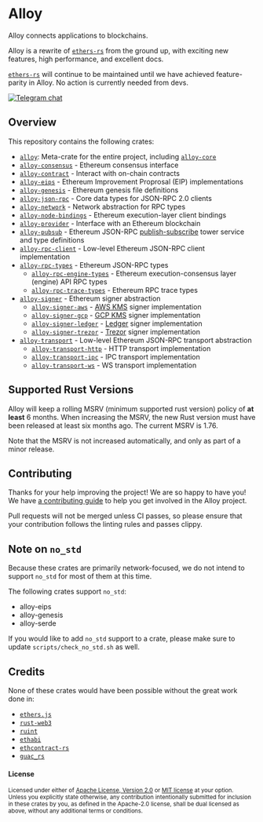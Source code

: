 # Alloy

Alloy connects applications to blockchains.

Alloy is a rewrite of [`ethers-rs`] from the ground up, with exciting new
features, high performance, and excellent docs.

[`ethers-rs`] will continue to be maintained until we have achieved
feature-parity in Alloy. No action is currently needed from devs.

[![Telegram chat][telegram-badge]][telegram-url]

[`ethers-rs`]: https://github.com/gakonst/ethers-rs
[telegram-badge]: https://img.shields.io/endpoint?color=neon&style=for-the-badge&url=https%3A%2F%2Ftg.sumanjay.workers.dev%2Fethers_rs
[telegram-url]: https://t.me/ethers_rs

## Overview

This repository contains the following crates:

- [`alloy`]: Meta-crate for the entire project, including [`alloy-core`]
- [`alloy-consensus`] - Ethereum consensus interface
- [`alloy-contract`] - Interact with on-chain contracts
- [`alloy-eips`] - Ethereum Improvement Proprosal (EIP) implementations
- [`alloy-genesis`] - Ethereum genesis file definitions
- [`alloy-json-rpc`] - Core data types for JSON-RPC 2.0 clients
- [`alloy-network`] - Network abstraction for RPC types
- [`alloy-node-bindings`] - Ethereum execution-layer client bindings
- [`alloy-provider`] - Interface with an Ethereum blockchain
- [`alloy-pubsub`] - Ethereum JSON-RPC [publish-subscribe] tower service and type definitions
- [`alloy-rpc-client`] - Low-level Ethereum JSON-RPC client implementation
- [`alloy-rpc-types`] - Ethereum JSON-RPC types
  - [`alloy-rpc-engine-types`] - Ethereum execution-consensus layer (engine) API RPC types
  - [`alloy-rpc-trace-types`] - Ethereum RPC trace types
- [`alloy-signer`] - Ethereum signer abstraction
  - [`alloy-signer-aws`] - [AWS KMS] signer implementation
  - [`alloy-signer-gcp`] - [GCP KMS] signer implementation
  - [`alloy-signer-ledger`] - [Ledger] signer implementation
  - [`alloy-signer-trezor`] - [Trezor] signer implementation
- [`alloy-transport`] - Low-level Ethereum JSON-RPC transport abstraction
  - [`alloy-transport-http`] - HTTP transport implementation
  - [`alloy-transport-ipc`] - IPC transport implementation
  - [`alloy-transport-ws`] - WS transport implementation

[`alloy`]: crates/alloy
[`alloy-consensus`]: crates/consensus
[`alloy-contract`]: crates/contract
[`alloy-eips`]: crates/eips
[`alloy-genesis`]: crates/genesis
[`alloy-json-rpc`]: crates/json-rpc
[`alloy-network`]: crates/network
[`alloy-node-bindings`]: crates/node-bindings
[`alloy-provider`]: crates/provider
[`alloy-pubsub`]: crates/pubsub
[`alloy-rpc-client`]: crates/rpc-client
[`alloy-rpc-engine-types`]: crates/rpc-engine-types
[`alloy-rpc-trace-types`]: crates/rpc-trace-types
[`alloy-rpc-types`]: crates/rpc-types
[`alloy-signer`]: crates/signer
[`alloy-signer-aws`]: crates/signer-aws
[`alloy-signer-gcp`]: crates/signer-gcp
[`alloy-signer-ledger`]: crates/signer-ledger
[`alloy-signer-trezor`]: crates/signer-trezor
[`alloy-transport`]: crates/transport
[`alloy-transport-http`]: crates/transport-http
[`alloy-transport-ipc`]: crates/transport-ipc
[`alloy-transport-ws`]: crates/transport-ws

[`alloy-core`]: https://docs.rs/alloy-core
[publish-subscribe]: https://en.wikipedia.org/wiki/Publish%E2%80%93subscribe_pattern
[AWS KMS]: https://aws.amazon.com/kms
[GCP KMS]: https://cloud.google.com/kms
[Ledger]: https://www.ledger.com
[Trezor]: https://trezor.io

## Supported Rust Versions

<!--
When updating this, also update:
- .clippy.toml
- Cargo.toml
- .github/workflows/ci.yml
-->

Alloy will keep a rolling MSRV (minimum supported rust version) policy of **at
least** 6 months. When increasing the MSRV, the new Rust version must have been
released at least six months ago. The current MSRV is 1.76.

Note that the MSRV is not increased automatically, and only as part of a minor
release.

## Contributing

Thanks for your help improving the project! We are so happy to have you! We have
[a contributing guide](./CONTRIBUTING.md) to help you get involved in the
Alloy project.

Pull requests will not be merged unless CI passes, so please ensure that your
contribution follows the linting rules and passes clippy.

## Note on `no_std`

Because these crates are primarily network-focused, we do not intend to support
`no_std` for most of them at this time.

The following crates support `no_std`:
- alloy-eips
- alloy-genesis
- alloy-serde

If you would like to add `no_std` support to a crate, please make sure to update
`scripts/check_no_std.sh` as well.

## Credits

None of these crates would have been possible without the great work done in:

- [`ethers.js`](https://github.com/ethers-io/ethers.js/)
- [`rust-web3`](https://github.com/tomusdrw/rust-web3/)
- [`ruint`](https://github.com/recmo/uint)
- [`ethabi`](https://github.com/rust-ethereum/ethabi)
- [`ethcontract-rs`](https://github.com/gnosis/ethcontract-rs/)
- [`guac_rs`](https://github.com/althea-net/guac_rs/)

#### License

<sup>
Licensed under either of <a href="LICENSE-APACHE">Apache License, Version
2.0</a> or <a href="LICENSE-MIT">MIT license</a> at your option.
</sup>

<br>

<sub>
Unless you explicitly state otherwise, any contribution intentionally submitted
for inclusion in these crates by you, as defined in the Apache-2.0 license,
shall be dual licensed as above, without any additional terms or conditions.
</sub>
